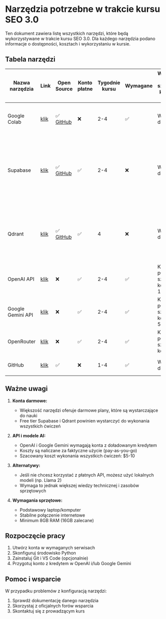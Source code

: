 # Narzędzia potrzebne w trakcie kursu SEO 3.0

Ten dokument zawiera listę wszystkich narzędzi, które będą wykorzystywane w trakcie kursu SEO 3.0. Dla każdego narzędzia podano informacje o dostępności, kosztach i wykorzystaniu w kursie.

## Tabela narzędzi

| Nazwa narzędzia | Link | Open Source | Konto płatne | Tygodnie kursu | Wymagane | Wymagana wersja + szacowane koszty na kurs | Komentarze |
|----------------|------|-------------|--------------|----------------|----------|-------------------------------------------|------------|
| Google Colab | [klik](https://colab.research.google.com) | ✅ [GitHub](https://github.com/googlecolab/colabtools) | ❌ | 2-4 | ✅ | Wersja darmowa | Podstawowe narzędzie do pracy z kodem Python i modelami AI |
| Supabase | [klik](https://supabase.com) | ✅ [GitHub](https://github.com/supabase/supabase) | ✅ | 2-4 | ❌ | Wersja darmowa | Baza danych PostgreSQL z rozszerzeniami do przechowywania wektorów. Możesz wybrać Supabase lub Qdrant - są to rozwiązania zamienne. |
| Qdrant | [klik](https://qdrant.tech) | ✅ [GitHub](https://github.com/qdrant/qdrant) | ✅ | 4 | ❌ | Wersja darmowa | Baza danych wektorowa do przechowywania embeddingów. Możesz wybrać Qdrant lub Supabase - są to rozwiązania zamienne. |
| OpenAI API | [klik](https://platform.openai.com) | ❌ | ✅ | 2-4 | ✅ | Konto płatne, szacowany koszt: $5-10 | Dostęp do modeli GPT-4 i GPT-3.5 |
| Google Gemini API | [klik](https://ai.google.dev) | ❌ | ✅ | 2-4 | ✅ | Konto płatne, szacowany koszt: $2-5 | Dostęp do modelu Gemini Pro |
| OpenRouter | [klik](https://openrouter.ai) | ❌ | ✅ | 2-4 | ✅ | Konto płatne, szacowany koszt: $2 | Dostęp do wielu modeli językowych przez jedno API |
| GitHub | [klik](https://github.com) | ✅ | ❌ | 1-4 | ✅ | Wersja darmowa | Platforma do hostowania repozytoriów Git |

## Ważne uwagi

1. **Konta darmowe:**
   - Większość narzędzi oferuje darmowe plany, które są wystarczające do nauki
   - Free tier Supabase i Qdrant powinien wystarczyć do wykonania wszystkich ćwiczeń

2. **API i modele AI:**
   - OpenAI i Google Gemini wymagają konta z doładowanym kredytem
   - Koszty są naliczane za faktyczne użycie (pay-as-you-go)
   - Szacowany koszt wykonania wszystkich ćwiczeń: $5-10

3. **Alternatywy:**
   - Jeśli nie chcesz korzystać z płatnych API, możesz użyć lokalnych modeli (np. Llama 2)
   - Wymaga to jednak większej wiedzy technicznej i zasobów sprzętowych

4. **Wymagania sprzętowe:**
   - Podstawowy laptop/komputer
   - Stabilne połączenie internetowe
   - Minimum 8GB RAM (16GB zalecane)

## Rozpoczęcie pracy

1. Utwórz konta w wymaganych serwisach
2. Skonfiguruj środowisko Python
3. Zainstaluj Git i VS Code (opcjonalnie)
4. Przygotuj konto z kredytem w OpenAI i/lub Google Gemini

## Pomoc i wsparcie

W przypadku problemów z konfiguracją narzędzi:
1. Sprawdź dokumentację danego narzędzia
2. Skorzystaj z oficjalnych forów wsparcia
3. Skontaktuj się z prowadzącym kurs 
